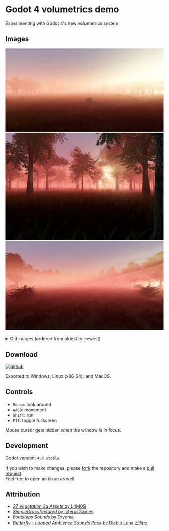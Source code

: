 # Godot 4 volumetrics demo

Experimenting with Godot 4's new volumetrics system.

## Images

![Open field with the forest surrounding it](docs/banners/banner_1.png)
![Forest](docs/banners/banner_2.png)
![Another open field with the forest surrounding it](docs/banners/banner_3.png)

<details>
<summary>Old images (ordered from oldest to newest)</summary>
<br>

![Light rays](docs/banners/legacy/legacy_banner_1.png)

![Forest (no grass)](docs/banners/legacy/legacy_banner_2.png)
</details>

## Download

[![github](https://cdn.jsdelivr.net/npm/@intergrav/devins-badges@3/assets/cozy/available/github_vector.svg)](https://github.com/Steveplays28/godot-volumetrics-test/releases/latest)

Exported to Windows, Linux (x86_64), and MacOS.

## Controls

- `Mouse`: look around
- `WASD`: movement
- `Shift`: run
- `F11`: toggle fullscreen

Mouse cursor gets hidden when the window is in focus.

## Development

Godot version: `4.0 stable`

If you wish to make changes, please [fork](https://github.com/Steveplays28/godot-volumetrics-test/fork) the repository and make a [pull request](https://github.com/Steveplays28/godot-volumetrics-test/compare).  
Feel free to open an issue as well.

## Attribution

- [*27 Vegetation 3d Assets* by L4M0S](https://l4m0s.itch.io/27-vegetation-3d-assets)
- [*SimpleGrassTextured* by IcterusGames](https://github.com/IcterusGames/SimpleGrassTextured)
- [*Footsteps Sounds* by Dryoma](https://dryoma.itch.io/footsteps-sounds)
- [*Butterfly - Looped Ambience Sounds Pack* by Diablo Luna ど苛ッ](https://pudretediablo.itch.io/butterfly)
